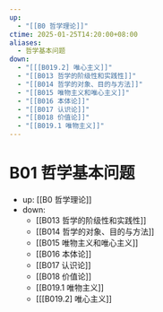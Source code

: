 ```yaml
---
up:
  - "[[B0 哲学理论]]"
ctime: 2025-01-25T14:20:00+08:00
aliases:
  - 哲学基本问题
down:
  - "[[[B019.2] 唯心主义]]"
  - "[[B013 哲学的阶级性和实践性]]"
  - "[[B014 哲学的对象、目的与方法]]"
  - "[[B015 唯物主义和唯心主义]]"
  - "[[B016 本体论]]"
  - "[[B017 认识论]]"
  - "[[B018 价值论]]"
  - "[[B019.1 唯物主义]]"
---
```


# B01 哲学基本问题

- up: [[B0 哲学理论]]
- down:	
	- [[B013 哲学的阶级性和实践性]]
	- [[B014 哲学的对象、目的与方法]]
	- [[B015 唯物主义和唯心主义]]
	- [[B016 本体论]]
	- [[B017 认识论]]
	- [[B018 价值论]]
	- [[B019.1 唯物主义]]
	- [[[B019.2] 唯心主义]]
	

